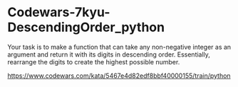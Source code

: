 # Codewars-7kyu-DescendingOrder_python
Your task is to make a function that can take any non-negative integer as an argument and return it with its digits in descending order. Essentially, rearrange the digits to create the highest possible number.


https://www.codewars.com/kata/5467e4d82edf8bbf40000155/train/python

